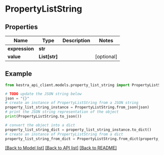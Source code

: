 # PropertyListString


## Properties

Name | Type | Description | Notes
------------ | ------------- | ------------- | -------------
**expression** | **str** |  | 
**value** | **List[str]** |  | [optional] 

## Example

```python
from kestra_api_client.models.property_list_string import PropertyListString

# TODO update the JSON string below
json = "{}"
# create an instance of PropertyListString from a JSON string
property_list_string_instance = PropertyListString.from_json(json)
# print the JSON string representation of the object
print(PropertyListString.to_json())

# convert the object into a dict
property_list_string_dict = property_list_string_instance.to_dict()
# create an instance of PropertyListString from a dict
property_list_string_from_dict = PropertyListString.from_dict(property_list_string_dict)
```
[[Back to Model list]](../README.md#documentation-for-models) [[Back to API list]](../README.md#documentation-for-api-endpoints) [[Back to README]](../README.md)


